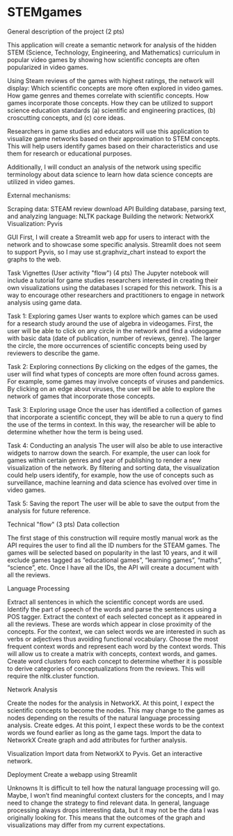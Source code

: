 # STEMgames
General description of the project (2 pts)

This application will create a semantic network for analysis of the hidden STEM (Science, Technology, Engineering, and Mathematics) curriculum in popular video games by showing how scientific concepts are often popularized in video games. 

Using Steam reviews of the games with highest ratings, the network will display:
Which scientific concepts are more often explored in video games. 
How game genres and themes correlate with scientific concepts. 
How games incorporate those concepts. 
How they can be utilized to support science education standards (a) scientific and engineering practices, (b) croscutting concepts, and (c) core ideas. 

Researchers in game studies and educators will use this application to visualize game networks based on their approximation to STEM concepts. This will help users identify games based on their characteristics and use them for research or educational purposes. 

Additionally, I will conduct an analysis of the network using specific terminology about data science to learn how data science concepts are utilized in video games. 

External mechanisms:

Scraping data: STEAM review download API
Building database, parsing text, and analyzing language: NLTK package
Building the network: NetworkX
Visualization: Pyvis

GUI
First, I will create a Streamlit web app for users to interact with the network and to showcase some specific analysis. Streamlit does not seem to support Pyvis, so I may use st.graphviz_chart instead to export the graphs to the web. 

Task Vignettes (User activity "flow") (4 pts)
The Jupyter notebook will include a tutorial for game studies researchers interested in creating their own visualizations using the databases I scraped for this network. This is a way to encourage other researchers and practitioners to engage in network analysis using game data. 

Task 1: Exploring games
User wants to explore which games can be used for a research study around the use of algebra in videogames. First, the user will be able to click on any circle in the network and find a videogame with basic data (date of publication, number of reviews, genre). The larger the circle, the more occurrences of scientific concepts being used by reviewers to describe the game. 

Task 2: Exploring connections 
By clicking on the edges of the games, the user will find what types of concepts are more often found across games. For example, some games may involve concepts of viruses and pandemics. By clicking on an edge about viruses, the user will be able to explore the network of games that incorporate those concepts. 

Task 3: Exploring usage
Once the user has identified a collection of games that incorporate a scientific concept, they will be able to run a query to find the use of the terms in context. In this way, the researcher will be able to determine whether how the term is being used. 

Task 4: Conducting an analysis 
The user will also be able to use interactive widgets to narrow down the search. For example, the user can look for games within certain genres and year of publishing to render a new visualization of the network. By filtering and sorting data, the visualization could help users identify, for example, how the use of concepts such as surveillance, machine learning and data science has evolved over time in video games. 

Task 5: Saving the report
The user will be able to save the output from the analysis for future reference. 




Technical "flow" (3 pts)
Data collection

The first stage of this construction will require mostly manual work as the API requires the user to find all the ID numbers for the STEAM games. The games will be selected based on popularity in the last 10 years, and it will exclude games tagged as “educational games”, “learning games”, “maths”, “science”, etc. Once I have all the IDs, the API will create a document with all the reviews. 

Language Processing

Extract all sentences in which the scientific concept words are used. Identify the part of speech of the words and parse the sentences using a POS tagger. 
Extract the context of each selected concept as it appeared in all the reviews. These are words which appear in close proximity of the concepts. For the context, we can select words we are interested in such as verbs or adjectives thus avoiding functional vocabulary. 
Choose the most frequent context words and represent each word by the context words. This will allow us to create a matrix with concepts, context words, and games. 
Create word clusters foro each concept to determine whether it is possible to derive categories of conceptualizations from the reviews. This will require the nltk.cluster function. 

Network Analysis

Create the nodes for the analysis in NetworkX. At this point, I expect the scientific concepts to become the nodes. This may change to the games as nodes depending on the results of the natural language processing analysis. 
Create edges. At this point, I expect these words to be the context words we found earlier as long as the game tags. 
Import the data to NetworkX
Create graph and add attributes for further analysis. 

Visualization
Import data from NetworkX to Pyvis. 
Get an interactive network.

Deployment
Create a webapp using Streamlit

Unknowns
It is difficult to tell how the natural language processing will go. Maybe, I won’t find meaningful context clusters for the concepts, and I may need to change the strategy to find relevant data. In general, language processing always drops interesting data, but it may not be the data I was originally looking for. This means that the outcomes of the graph and visualizations may differ from my current expectations. 





